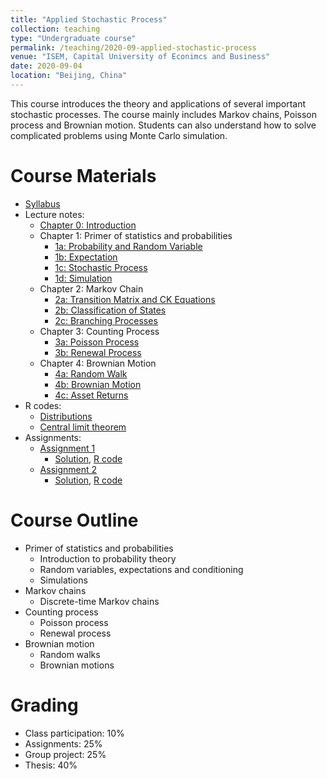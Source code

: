 ```yaml
---
title: "Applied Stochastic Process"
collection: teaching
type: "Undergraduate course"
permalink: /teaching/2020-09-applied-stochastic-process
venue: "ISEM, Capital University of Econimcs and Business"
date: 2020-09-04
location: "Beijing, China"
---
```


This course introduces the theory and applications of several important stochastic processes. The course mainly includes Markov chains, Poisson process and Brownian motion. Students can also understand how to solve complicated problems using Monte Carlo simulation.

Course Materials
======
* [Syllabus](https://github.com/cheungyinglun/cheungyinglun.github.io/raw/master/files/teaching/2020-09-applied-stochastic-process/syllabusASP_2020.pdf)
* Lecture notes:
  * [Chapter 0: Introduction](https://github.com/cheungyinglun/cheungyinglun.github.io/raw/master/files/teaching/2020-09-applied-stochastic-process/00_Intro.pdf)
  * Chapter 1: Primer of statistics and probabilities
	* [1a: Probability and Random Variable](https://github.com/cheungyinglun/cheungyinglun.github.io/raw/master/files/teaching/2020-09-applied-stochastic-process/01a_Probability_Random_Variable.pdf)
	* [1b: Expectation](https://github.com/cheungyinglun/cheungyinglun.github.io/raw/master/files/teaching/2020-09-applied-stochastic-process/01b_Expectation.pdf)
	* [1c: Stochastic Process](https://github.com/cheungyinglun/cheungyinglun.github.io/raw/master/files/teaching/2020-09-applied-stochastic-process/01c_Random_Process.pdf)
	* [1d: Simulation](https://github.com/cheungyinglun/cheungyinglun.github.io/raw/master/files/teaching/2020-09-applied-stochastic-process/Simulation.pdf)
  * Chapter 2: Markov Chain
	* [2a: Transition Matrix and CK Equations](https://github.com/cheungyinglun/cheungyinglun.github.io/raw/master/files/teaching/2020-09-applied-stochastic-process/02a_Markov_Chain.pdf)
	* [2b: Classification of States](https://github.com/cheungyinglun/cheungyinglun.github.io/raw/master/files/teaching/2020-09-applied-stochastic-process/02b_Markov_Chain_ii.pdf)
	* [2c: Branching Processes](https://github.com/cheungyinglun/cheungyinglun.github.io/raw/master/files/teaching/2020-09-applied-stochastic-process/02c_Branching_Process.pdf)
  * Chapter 3: Counting Process
	* [3a: Poisson Process](https://github.com/cheungyinglun/cheungyinglun.github.io/raw/master/files/teaching/2020-09-applied-stochastic-process/03a_Poisson_Process.pdf)
	* [3b: Renewal Process](https://github.com/cheungyinglun/cheungyinglun.github.io/raw/master/files/teaching/2020-09-applied-stochastic-process/03b_Renewal_Process.pdf)
  * Chapter 4: Brownian Motion
	* [4a: Random Walk](https://github.com/cheungyinglun/cheungyinglun.github.io/raw/master/files/teaching/2020-09-applied-stochastic-process/04a_Random_Walk.pdf)
	* [4b: Brownian Motion](https://github.com/cheungyinglun/cheungyinglun.github.io/raw/master/files/teaching/2020-09-applied-stochastic-process/04b_Brownian_Motion.pdf)
	* [4c: Asset Returns](https://github.com/cheungyinglun/cheungyinglun.github.io/raw/master/files/teaching/2020-09-applied-stochastic-process/04c_Asset_Returns.pdf)
* R codes:
  * [Distributions](https://github.com/cheungyinglun/cheungyinglun.github.io/raw/master/files/teaching/2020-09-applied-stochastic-process/01_Simulation_dist.R)
  * [Central limit theorem](https://github.com/cheungyinglun/cheungyinglun.github.io/raw/master/files/teaching/2020-09-applied-stochastic-process/01_Simulation_CLT.R)
* Assignments:
  * [Assignment 1](https://github.com/cheungyinglun/cheungyinglun.github.io/raw/master/files/teaching/2020-09-applied-stochastic-process/HW1.pdf)
	* [Solution](https://github.com/cheungyinglun/cheungyinglun.github.io/raw/master/files/teaching/2020-09-applied-stochastic-process/HW1_Solution.pdf), [R code](https://github.com/cheungyinglun/cheungyinglun.github.io/raw/master/files/teaching/2020-09-applied-stochastic-process/HW1.R)
  * [Assignment 2](https://github.com/cheungyinglun/cheungyinglun.github.io/raw/master/files/teaching/2020-09-applied-stochastic-process/HW2.pdf)
	* [Solution](https://github.com/cheungyinglun/cheungyinglun.github.io/raw/master/files/teaching/2020-09-applied-stochastic-process/HW2_Solution.pdf), [R code](https://github.com/cheungyinglun/cheungyinglun.github.io/raw/master/files/teaching/2020-09-applied-stochastic-process/HW2.R)
  
Course Outline
======
* Primer of statistics and probabilities
  * Introduction to probability theory
  * Random variables, expectations and conditioning
  * Simulations
* Markov chains
  * Discrete-time Markov chains
* Counting process
  * Poisson process
  * Renewal process
* Brownian motion
  * Random walks
  * Brownian motions

Grading
======
* Class participation: 10%
* Assignments: 25%
* Group project: 25%
* Thesis: 40%
